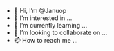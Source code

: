 - 👋 Hi, I’m @Januop
- 👀 I’m interested in ...
- 🌱 I’m currently learning ...
- 💞️ I’m looking to collaborate on ...
- 📫 How to reach me ...

<!---
Januop/Januop is a ✨ special ✨ repository because its `README.md` (this file) appears on your GitHub profile.
You can click the Preview link to take a look at your changes.
--->
